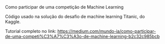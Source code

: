 Como participar de uma competição de Machine Learning

Código usado na solução do desafio de machine learning Titanic, do Kaggle.

Tutorial completo no link: https://medium.com/mundo-ia/como-participar-de-uma-competi%C3%A7%C3%A3o-de-machine-learning-b2c32c985bcb

